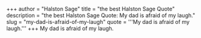 +++
author = "Halston Sage"
title = "the best Halston Sage Quote"
description = "the best Halston Sage Quote: My dad is afraid of my laugh."
slug = "my-dad-is-afraid-of-my-laugh"
quote = '''My dad is afraid of my laugh.'''
+++
My dad is afraid of my laugh.
